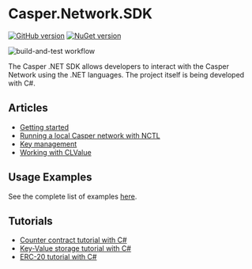 # Casper.Network.SDK

[![GitHub version](https://badge.fury.io/gh/make-software%2Fcasper-net-sdk.svg)](https://badge.fury.io/gh/make-software%2Fcasper-net-sdk)  [![NuGet version](https://badge.fury.io/nu/casper.network.sdk.svg)](https://badge.fury.io/nu/casper.network.sdk)

![build-and-test workflow](https://github.com/make-software/casper-net-sdk/actions/workflows/build-and-test.yml/badge.svg)

The Casper .NET SDK allows developers to interact with the Casper Network using the .NET languages. The project itself is being developed with C#.


## Articles

* [Getting started](./Articles/GettingStarted.md)
* [Running a local Casper network with NCTL](./Articles/RunningNctlLocally.md)
* [Key management](./Articles/KeyManagement.md)
* [Working with CLValue](./Articles/WorkingWithCLValue.md)

## Usage Examples

See the complete list of examples [here](./Examples/index.md).

## Tutorials

* [Counter contract tutorial with C#](./Tutorials/counter-contract/README.md)
* [Key-Value storage tutorial with C#](./Tutorials/kvstorage-contract/README.md)
* [ERC-20 tutorial with C#](./Tutorials/erc20-contract/README.md)